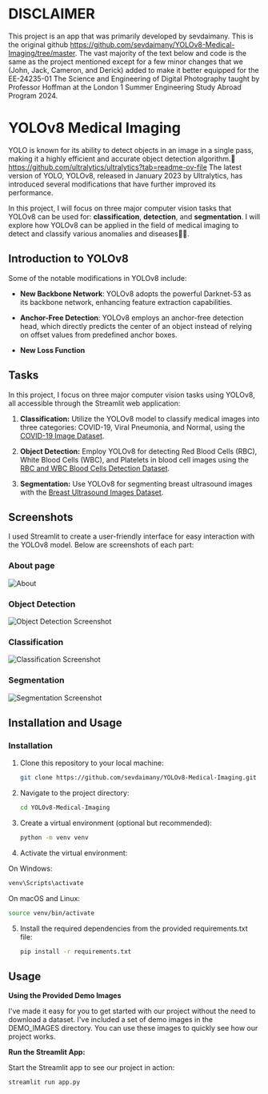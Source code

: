 # DISCLAIMER
This project is an app that was primarily developed by sevdaimany. This is the original github https://github.com/sevdaimany/YOLOv8-Medical-Imaging/tree/master. The vast majority of the text below and code is the same as the project mentioned except for a few minor changes that we (John, Jack, Cameron, and Derick) added to make it better equipped for the EE-24235-01 The Science and Engineering of Digital Photography taught by Professor Hoffman at the London 1 Summer Engineering Study Abroad Program 2024. 



# YOLOv8 Medical Imaging

YOLO is known for its ability to detect objects in an image in a single pass, making it a highly efficient and accurate object detection algorithm.🎯
https://github.com/ultralytics/ultralytics?tab=readme-ov-file 
The latest version of YOLO, YOLOv8, released in January 2023 by Ultralytics, has introduced several modifications that have further improved its performance.

In this project, I will focus on three major computer vision tasks that YOLOv8 can be used for: **classification**, **detection**, and **segmentation**. I will explore how YOLOv8 can be applied in the 
field of medical imaging to detect and classify various anomalies and diseases🧪💊.


## Introduction to YOLOv8
Some of the notable modifications in YOLOv8 include:

- **New Backbone Network**: YOLOv8 adopts the powerful Darknet-53 as its backbone network, enhancing feature extraction capabilities.

- **Anchor-Free Detection**: YOLOv8 employs an anchor-free detection head, which directly predicts the center of an object instead of relying on offset values from predefined anchor boxes.

- **New Loss Function**

## Tasks

In this project, I focus on three major computer vision tasks using YOLOv8, all accessible through the Streamlit web application:

1. **Classification:** Utilize the YOLOv8 model to classify medical images into three categories: COVID-19, Viral Pneumonia, and Normal, using the [COVID-19 Image 
Dataset](https://www.kaggle.com/datasets/pranavraikokte/covid19-image-dataset).

2. **Object Detection:** Employ YOLOv8 for detecting Red Blood Cells (RBC), White Blood Cells (WBC), and Platelets in blood cell images using the [RBC and WBC Blood Cells Detection 
Dataset](https://universe.roboflow.com/tfg-2nmge/yolo-yejbs).

3. **Segmentation:** Use YOLOv8 for segmenting breast ultrasound images with the [Breast Ultrasound Images Dataset](https://www.kaggle.com/datasets/aryashah2k/breast-ultrasound-images-dataset).

## Screenshots

I used Streamlit to create a user-friendly interface for easy interaction with the YOLOv8 model. Below are screenshots of each part:

### About page

![About](https://github.com/sevdaimany/YOLOv8-Medical-Imaging/blob/master/intro_screenshot.png)


### Object Detection

![Object Detection Screenshot](https://github.com/sevdaimany/YOLOv8-Medical-Imaging/blob/master/detection/detection_screenshot.png)

### Classification

![Classification Screenshot](https://github.com/sevdaimany/YOLOv8-Medical-Imaging/blob/master/classification/classification_screenshot.png)


### Segmentation

![Segmentation Screenshot](https://github.com/sevdaimany/YOLOv8-Medical-Imaging/blob/master/segmentation/segmentation_screenshot.png)

## Installation and Usage

### Installation

1. Clone this repository to your local machine:

   ```bash
   git clone https://github.com/sevdaimany/YOLOv8-Medical-Imaging.git
   ```
2. Navigate to the project directory:

   ```bash
   cd YOLOv8-Medical-Imaging
   ```
3. Create a virtual environment (optional but recommended):

   ```bash
   python -m venv venv
   ```
4. Activate the virtual environment:

On Windows:

   ```bash
venv\Scripts\activate

   ```

On macOS and Linux:

   ```bash
source venv/bin/activate

   ```
5. Install the required dependencies from the provided requirements.txt file:


   ```bash
   pip install -r requirements.txt
   ```


## Usage
**Using the Provided Demo Images**

I've made it easy for you to get started with our project without the need to download a dataset. I've included a set of demo images in the DEMO_IMAGES directory. You can use these images to quickly see 
how our project works.

**Run the Streamlit App:**

Start the Streamlit app to see our project in action:
```bash
streamlit run app.py
```



